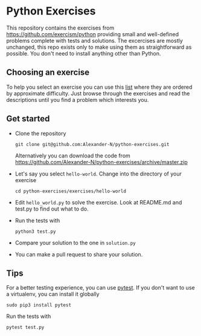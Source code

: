 # Python Exercises

This repository contains the exercises from https://github.com/exercism/python
providing small and well-defined problems complete with tests and solutions.
The excercises are mostly unchanged, this repo exists only to make using them
as straightforward as possible. You don't need to install anything other than
Python.

## Choosing an exercise

To help you select an exercise you can use this [list](difficulties.md) where
they are ordered by approximate difficulty. Just browse through the exercises
and read the descriptions until you find a problem which interests you.

## Get started

* Clone the repository
    ```
    git clone git@github.com:Alexander-N/python-exercises.git
    ```
    Alternatively you can download the code from
    https://github.com/Alexander-N/python-exercises/archive/master.zip

* Let's say you select `hello-world`. Change into the directory of your exercise
   ```
   cd python-exercises/exercises/hello-world
   ```
* Edit `hello_world.py` to solve the exercise. Look at README.md and test.py
   to find out what to do.
* Run the tests with
   ```
   python3 test.py
   ```
* Compare your solution to the one in `solution.py`
* You can make a pull request to share your solution.

## Tips
For a better testing experience, you can use
[pytest](https://docs.pytest.org/). If you don't want to use a virtualenv, you
can install it globally
```
sudo pip3 install pytest
```
Run the tests with 
```
pytest test.py
```
